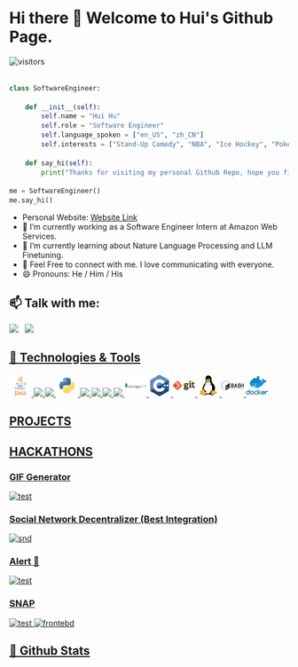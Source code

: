 # Hi there 👋 Welcome to Hui's Github Page.

![visitors](https://visitor-badge.laobi.icu/badge?page_id=Hui-Hwoo.Hui-Hwoo)

```python

class SoftwareEngineer:

    def __init__(self):
        self.name = "Hui Hu"
        self.role = "Software Engineer"
        self.language_spoken = ["en_US", "zh_CN"]
        self.interests = ["Stand-Up Comedy", "NBA", "Ice Hockey", "Poker", "Anime (Attach on Titan)", "Go", "Chess"]

    def say_hi(self):
        print("Thanks for visiting my personal Github Repo, hope you find some of my featured work interesting.")

me = SoftwareEngineer()
me.say_hi()
```

  - Personal Website: <a href="https://coderjeffrey.github.io/Personal_Website/">Website Link</a>
  - 🔭 I’m currently working as a Software Engineer Intern at Amazon Web Services.
  - 🌱 I’m currently learning about Nature Language Processing and LLM Finetuning.
  - 💬 Feel Free to connect with me. I love communicating with everyone.
  - 😄 Pronouns: He / Him / His


## 📫 Talk with me:
[<img src="https://img.icons8.com/color/48/000000/linkedin.png" width="100vw" max-width="100px"/>](https://www.linkedin.com/in/hui-hwoo/)  &nbsp; <a href="mailto:hui.hwoo@gmail.com"> <img src="https://img.icons8.com/fluent/48/000000/gmail.png" width="3.5%"/>


## 🔧 Technologies & Tools 
  <code><img height="40" src="https://raw.githubusercontent.com/github/explore/80688e429a7d4ef2fca1e82350fe8e3517d3494d/topics/java/java.png"></code>
  <code><img height="40" src="https://cdn.jsdelivr.net/gh/devicons/devicon/icons/amazonwebservices/amazonwebservices-plain-wordmark.svg"></code>
  <code><img height="40" src="https://cdn.jsdelivr.net/gh/devicons/devicon/icons/react/react-original-wordmark.svg"></code>
  <code><img height="40" src="https://raw.githubusercontent.com/github/explore/80688e429a7d4ef2fca1e82350fe8e3517d3494d/topics/python/python.png"></code>
  <code><img height="40" src="https://cdn.jsdelivr.net/gh/devicons/devicon/icons/javascript/javascript-original.svg"></code>
  <code><img height="40" src="https://cdn.jsdelivr.net/gh/devicons/devicon/icons/nodejs/nodejs-original-wordmark.svg"></code>
  <code><img height="40" src="https://cdn.jsdelivr.net/gh/devicons/devicon/icons/angularjs/angularjs-original.svg"></code>
  <code><img height="40" src="https://cdn.jsdelivr.net/gh/devicons/devicon/icons/mysql/mysql-original-wordmark.svg"></code>
  <code><img height="40" src="https://raw.githubusercontent.com/github/explore/80688e429a7d4ef2fca1e82350fe8e3517d3494d/topics/mongodb/mongodb.png"></code>
  <code><img height="40" src="https://raw.githubusercontent.com/github/explore/80688e429a7d4ef2fca1e82350fe8e3517d3494d/topics/cpp/cpp.png"></code>
  <code><img height="40" src="https://raw.githubusercontent.com/github/explore/80688e429a7d4ef2fca1e82350fe8e3517d3494d/topics/git/git.png"></code>
  <code><img height="40" src="https://raw.githubusercontent.com/github/explore/80688e429a7d4ef2fca1e82350fe8e3517d3494d/topics/linux/linux.png"></code>
  <code><img height="40" src="https://raw.githubusercontent.com/github/explore/80688e429a7d4ef2fca1e82350fe8e3517d3494d/topics/bash/bash.png"></code>
  <code><img height="40" src="https://raw.githubusercontent.com/github/explore/80688e429a7d4ef2fca1e82350fe8e3517d3494d/topics/docker/docker.png"></code>


## PROJECTS


## HACKATHONS
### GIF Generator 
![test]([https://github.com/ethdegen/hackathon-2022-10-apiworld](https://github.com/Hui-Hwoo/GIF-Creator))

### Social Network Decentralizer (Best Integration)
![snd](https://github.com/ethdegen/hackathon-2022-11-ethsf)


### Alert 🚨
![test](https://github.com/Hui-Hwoo/DSCNU_FHSYZ)

### SNAP
![test](https://github.com/ShaneTsui/acc_sf_backend)
![frontebd](https://ai-hackathon-kyj1.onrender.com/)
    
## 👨‍ Github Stats


    
